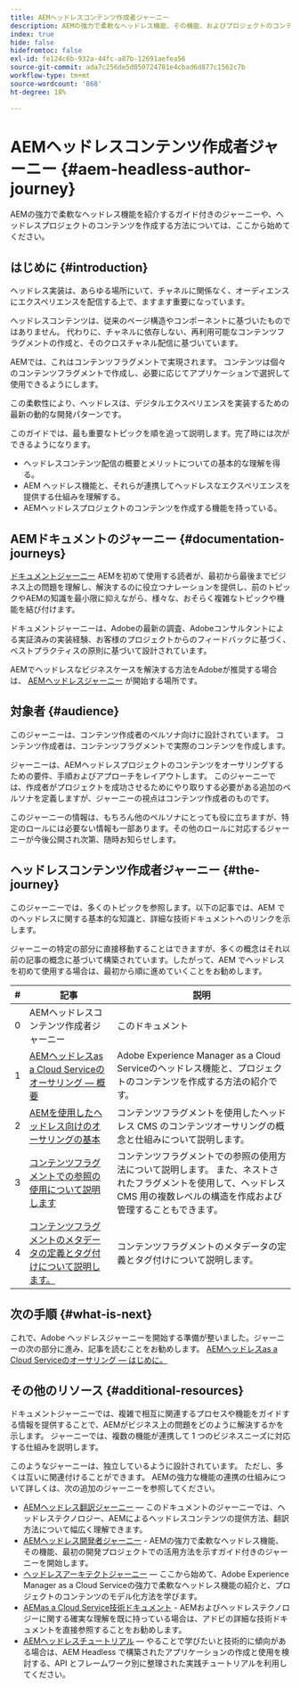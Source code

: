 ```yaml
---
title: AEMヘッドレスコンテンツ作成者ジャーニー
description: AEMの強力で柔軟なヘッドレス機能、その機能、およびプロジェクトのコンテンツを作成する方法を示すガイド付きのジャーニーについては、ここから始めてください。
index: true
hide: false
hidefromtoc: false
exl-id: fe124c6b-932a-44fc-a87b-12691aefea56
source-git-commit: ada7c256de5d050724781e4cbad6d877c1562c7b
workflow-type: tm+mt
source-wordcount: '868'
ht-degree: 18%

---
```


# AEMヘッドレスコンテンツ作成者ジャーニー {#aem-headless-author-journey}

AEMの強力で柔軟なヘッドレス機能を紹介するガイド付きのジャーニーや、ヘッドレスプロジェクトのコンテンツを作成する方法については、ここから始めてください。

## はじめに {#introduction}

ヘッドレス実装は、あらゆる場所にいて、チャネルに関係なく、オーディエンスにエクスペリエンスを配信する上で、ますます重要になっています。

ヘッドレスコンテンツは、従来のページ構造やコンポーネントに基づいたものではありません。 代わりに、チャネルに依存しない、再利用可能なコンテンツフラグメントの作成と、そのクロスチャネル配信に基づいています。

AEMでは、これはコンテンツフラグメントで実現されます。 コンテンツは個々のコンテンツフラグメントで作成し、必要に応じてアプリケーションで選択して使用できるようにします。

この柔軟性により、ヘッドレスは、デジタルエクスペリエンスを実装するための最新の動的な開発パターンです。

このガイドでは、最も重要なトピックを順を追って説明します。完了時には次ができるようになります。

* ヘッドレスコンテンツ配信の概要とメリットについての基本的な理解を得る。
* AEM ヘッドレス機能と、それらが連携してヘッドレスなエクスペリエンスを提供する仕組みを理解する。
* AEMヘッドレスプロジェクトのコンテンツを作成する機能を持っている。

## AEMドキュメントのジャーニー {#documentation-journeys}

[ドキュメントジャーニー](/help/journey-documentation/documentation-journeys.md) AEMを初めて使用する読者が、最初から最後までビジネス上の問題を理解し、解決するのに役立つナレーションを提供し、前のトピックやAEMの知識を最小限に抑えながら、様々な、おそらく複雑なトピックや機能を結び付けます。

ドキュメントジャーニーは、Adobeの最新の調査、Adobeコンサルタントによる実証済みの実装経験、お客様のプロジェクトからのフィードバックに基づく、ベストプラクティスの原則に基づいて設計されています。

AEMでヘッドレスなビジネスケースを解決する方法をAdobeが推奨する場合は、 [AEMヘッドレスジャーニー](/help/journey-documentation/documentation-journeys.md) が開始する場所です。

## 対象者 {#audience}

このジャーニーは、コンテンツ作成者のペルソナ向けに設計されています。 コンテンツ作成者は、コンテンツフラグメントで実際のコンテンツを作成します。

ジャーニーは、AEMヘッドレスプロジェクトのコンテンツをオーサリングするための要件、手順およびアプローチをレイアウトします。 このジャーニーでは、作成者がプロジェクトを成功させるためにやり取りする必要がある追加のペルソナを定義しますが、ジャーニーの視点はコンテンツ作成者のものです。

このジャーニーの情報は、もちろん他のペルソナにとっても役に立ちますが、特定のロールには必要ない情報も一部あります。その他のロールに対応するジャーニーが今後公開され次第、随時お知らせします。

## ヘッドレスコンテンツ作成者ジャーニー {#the-journey}

このジャーニーでは、多くのトピックを参照します。以下の記事では、AEM でのヘッドレスに関する基本的な知識と、詳細な技術ドキュメントへのリンクを示します。

ジャーニーの特定の部分に直接移動することはできますが、多くの概念はそれ以前の記事の概念に基づいて構築されています。したがって、AEM でヘッドレスを初めて使用する場合は、最初から順に進めていくことをお勧めします。

| # | 記事 | 説明 |
|---|---|---|
| 0 | AEMヘッドレスコンテンツ作成者ジャーニー | このドキュメント |
| 1 | [AEMヘッドレスas a Cloud Serviceのオーサリング — 概要](introduction.md) | Adobe Experience Manager as a Cloud Serviceのヘッドレス機能と、プロジェクトのコンテンツを作成する方法の紹介です。 |
| 2 | [AEMを使用したヘッドレス向けのオーサリングの基本](basics.md) | コンテンツフラグメントを使用したヘッドレス CMS のコンテンツオーサリングの概念と仕組みについて説明します。 |
| 3 | [コンテンツフラグメントでの参照の使用について説明します](references.md) | コンテンツフラグメントでの参照の使用方法について説明します。 また、ネストされたフラグメントを使用して、ヘッドレス CMS 用の複数レベルの構造を作成および管理することもできます。 |
| 4 | [コンテンツフラグメントのメタデータの定義とタグ付けについて説明します。](metadata-tagging.md) | コンテンツフラグメントのメタデータの定義とタグ付けについて説明します。 |

## 次の手順 {#what-is-next}

これで、Adobe ヘッドレスジャーニーを開始する準備が整いました。ジャーニーの次の部分に進み、記事を読むことをお勧めします。 [AEMヘッドレスas a Cloud Serviceのオーサリング — はじめに。](introduction.md)

<!--
### Choose Your Own Adventure {#choose-your-path}

However, Adobe wants you to succeed as you get started with your AEM Headless project, regardless of your learning style. So please consider these two options.

* If you prefer to continue to **learn about headless concepts and AEM's headless technologies**, you should continue your AEM headless journey as recommended by next reviewing the document [How to Model Your Content as AEM Content Models](model-your-content.md) where you learn how to model your content structure in AEM.
* If you prefer to **learn by doing**, you can jump to the [Getting Started with AEM Headless hands-on tutorial](https://experienceleague.adobe.com/docs/experience-manager-learn/getting-started-with-aem-headless/graphql/multi-step/overview.html) where you will jump directly into AEM Headless development by implementing a simple project to expose AEM headless content.
-->

## その他のリソース {#additional-resources}

ドキュメントジャーニーでは、複雑で相互に関連するプロセスや機能をガイドする情報を提供することで、AEMがビジネス上の問題をどのように解決するかを示します。 ジャーニーでは、複数の機能が連携して 1 つのビジネスニーズに対応する仕組みを説明します。

このようなジャーニーは、独立しているように設計されています。 ただし、多くは互いに関連付けることができます。 AEMの強力な機能の連携の仕組みについて詳しくは、次の追加のジャーニーを参照してください。

* [AEMヘッドレス翻訳ジャーニー](/help/journey-headless/translation/overview.md)  — このドキュメントのジャーニーでは、ヘッドレステクノロジー、AEMによるヘッドレスコンテンツの提供方法、翻訳方法について幅広く理解できます。
* [AEMヘッドレス開発者ジャーニー](/help/journey-headless/developer/overview.md) - AEMの強力で柔軟なヘッドレス機能、その機能、最初の開発プロジェクトでの活用方法を示すガイド付きのジャーニーを開始します。
* [ヘッドレスアーキテクトジャーニー](/help/journey-headless/architect/overview.md)  — ここから始めて、Adobe Experience Manager as a Cloud Serviceの強力で柔軟なヘッドレス機能の紹介と、プロジェクトのコンテンツのモデル化方法を学びます。
* [AEMas a Cloud Service技術ドキュメント](https://experienceleague.adobe.com/docs/experience-manager-cloud-service.html?lang=ja) - AEMおよびヘッドレステクノロジーに関する確実な理解を既に持っている場合は、アドビの詳細な技術ドキュメントを直接参照することをお勧めします。
* [AEMヘッドレスチュートリアル](https://experienceleague.adobe.com/docs/experience-manager-learn/getting-started-with-aem-headless/overview.html?lang=ja)  — やることで学びたいと技術的に傾向がある場合は、AEM Headless で構築されたアプリケーションの作成と使用を検討する、API とフレームワーク別に整理された実践チュートリアルを利用してください。
